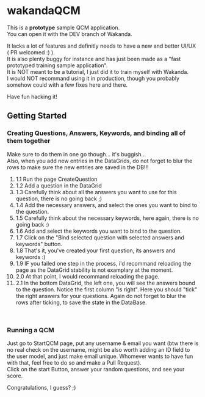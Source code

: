 <h1>wakandaQCM</h1>

This is a <strong>prototype</strong> sample QCM application.<br/>
You can open it with the DEV branch of Wakanda.<br/>

It lacks a lot of features and definitly needs to have a new and better UI/UX ( PR welcomed :) ).<br/>
It is also plenty buggy for instance and has just been made as a "fast prototyped training sample application".<br/>
It is NOT meant to be a tutorial, I just did it to train myself with Wakanda.<br/>
I would NOT recommand using it in production, though you probably somehow could with a few fixes here and there.<br/>

Have fun hacking it!<br/>

<h2>Getting Started</h2>

<h3>Creating Questions, Answers, Keywords, and binding all of them together</h3>

Make sure to do them in one go though... it's buggish...<br/>
Also, when you add new entries in the DataGrids, do not forget to blur the rows to make sure the new entries are saved in the DB!!!<br/>
<ol>
<li>1.1 Run the page CreateQuestion</li>
<li>1.2 Add a question in the DataGrid</li>
<li>1.3 Carefully think about all the answers you want to use for this question, there is no going back ;)</li>
<li>1.4 Add the necessary answers, and select the ones you want to bind to the question.</li>
<li>1.5 Carefully think about the necessary keywords, here again, there is no going back :)</li>
<li>1.6 Add and select the keywords you want to bind to the question.</li>
<li>1.7 Click on the "Bind selected question with selected answers and keywords" button.</li>
<li>1.8 That's it, you've created your first question, its answers and keywords :)</li>
<li>1.9 IF you failed one step in the process, i'd recommand reloading the page as the DataGrid stability is not examplary at the moment.</li>
<li>2.0 At that point, I would recommand reloading the page.</li>
<li>2.1 In the bottom DataGrid, the left one, you will see the answers bound to the question. Notice the first column "is right". Here you should "tick" the right answers for your questions. Again do not forget to blur the rows after ticking, to save the state in the DataBase.</li>
</ol><br/>

<h3>Running a QCM</h3>

Just go to StartQCM page, put any username & email you want (btw there is no real check on the username, might be also worth adding an ID field to the user model, and just make email unique. Whomever wants to have fun with that, feel free to do so and make a Pull Request).<br/>
Click on the start Button, answer your random questions, and see your score.


Congratulations, I guess? ;)